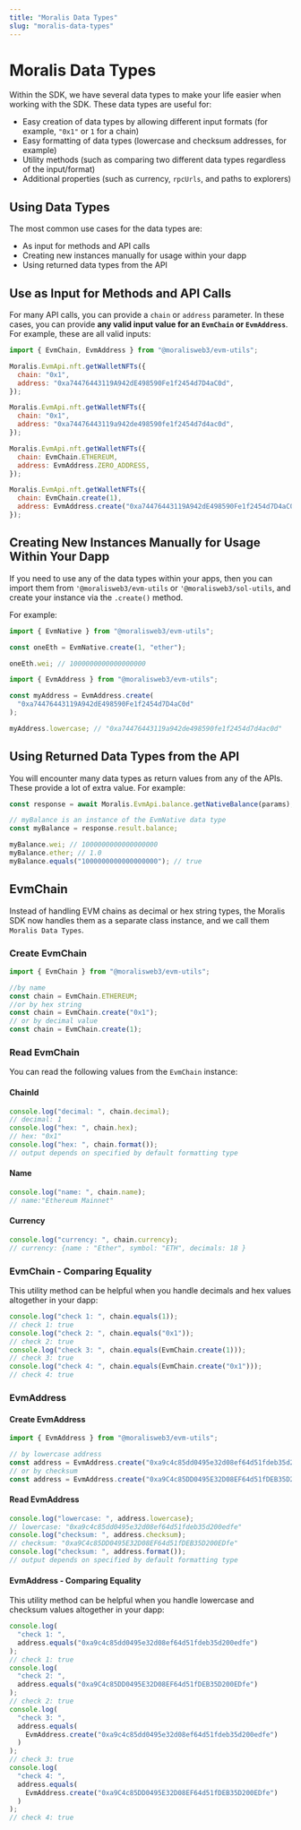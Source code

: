 ```yaml
---
title: "Moralis Data Types"
slug: "moralis-data-types"
---
```


# Moralis Data Types

Within the SDK, we have several data types to make your life easier when working with the SDK. These data types are useful for:

- Easy creation of data types by allowing different input formats (for example, `"0x1"` or `1` for a chain)
- Easy formatting of data types (lowercase and checksum addresses, for example)
- Utility methods (such as comparing two different data types regardless of the input/format)
- Additional properties (such as currency, `rpcUrls`, and paths to explorers)

## Using Data Types

The most common use cases for the data types are:

- As input for methods and API calls
- Creating new instances manually for usage within your dapp
- Using returned data types from the API

## Use as Input for Methods and API Calls

For many API calls, you can provide a `chain` or `address` parameter. In these cases, you can provide **any valid input value for an `EvmChain` or `EvmAddress`**. For example, these are all valid inputs:

```javascript
import { EvmChain, EvmAddress } from "@moralisweb3/evm-utils";

Moralis.EvmApi.nft.getWalletNFTs({
  chain: "0x1",
  address: "0xa74476443119A942dE498590Fe1f2454d7D4aC0d",
});

Moralis.EvmApi.nft.getWalletNFTs({
  chain: "0x1",
  address: "0xa74476443119a942de498590fe1f2454d7d4ac0d",
});

Moralis.EvmApi.nft.getWalletNFTs({
  chain: EvmChain.ETHEREUM,
  address: EvmAddress.ZERO_ADDRESS,
});

Moralis.EvmApi.nft.getWalletNFTs({
  chain: EvmChain.create(1),
  address: EvmAddress.create("0xa74476443119A942dE498590Fe1f2454d7D4aC0d"),
});
```

## Creating New Instances Manually for Usage Within Your Dapp

If you need to use any of the data types within your apps, then you can import them from `'@moralisweb3/evm-utils` or `'@moralisweb3/sol-utils`, and create your instance via the `.create()` method.

For example:

```javascript
import { EvmNative } from "@moralisweb3/evm-utils";

const oneEth = EvmNative.create(1, "ether");

oneEth.wei; // 1000000000000000000
```

```javascript
import { EvmAddress } from "@moralisweb3/evm-utils";

const myAddress = EvmAddress.create(
  "0xa74476443119A942dE498590Fe1f2454d7D4aC0d"
);

myAddress.lowercase; // "0xa74476443119a942de498590fe1f2454d7d4ac0d"
```

## Using Returned Data Types from the API

You will encounter many data types as return values from any of the APIs. These provide a lot of extra value. For example:

```javascript
const response = await Moralis.EvmApi.balance.getNativeBalance(params);

// myBalance is an instance of the EvmNative data type
const myBalance = response.result.balance;

myBalance.wei; // 1000000000000000000
myBalance.ether; // 1.0
myBalance.equals("1000000000000000000"); // true
```

## EvmChain

Instead of handling EVM chains as decimal or hex string types, the Moralis SDK now handles them as a separate class instance, and we call them `Moralis Data Types`.

### Create EvmChain

```javascript
import { EvmChain } from "@moralisweb3/evm-utils";

//by name
const chain = EvmChain.ETHEREUM;
//or by hex string
const chain = EvmChain.create("0x1");
// or by decimal value
const chain = EvmChain.create(1);
```

### Read EvmChain

You can read the following values from the `EvmChain` instance:

#### ChainId

```javascript
console.log("decimal: ", chain.decimal);
// decimal: 1
console.log("hex: ", chain.hex);
// hex: "0x1"
console.log("hex: ", chain.format());
// output depends on specified by default formatting type
```

#### Name

```javascript
console.log("name: ", chain.name);
// name:"Ethereum Mainnet"
```

#### Currency

```javascript
console.log("currency: ", chain.currency);
// currency: {name : "Ether", symbol: "ETH", decimals: 18 }
```

### EvmChain - Comparing Equality

This utility method can be helpful when you handle decimals and hex values altogether in your dapp:

```javascript
console.log("check 1: ", chain.equals(1));
// check 1: true
console.log("check 2: ", chain.equals("0x1"));
// check 2: true
console.log("check 3: ", chain.equals(EvmChain.create(1)));
// check 3: true
console.log("check 4: ", chain.equals(EvmChain.create("0x1")));
// check 4: true
```

### EvmAddress

#### Create EvmAddress

```javascript
import { EvmAddress } from "@moralisweb3/evm-utils";

// by lowercase address
const address = EvmAddress.create("0xa9c4c85dd0495e32d08ef64d51fdeb35d200edfe");
// or by checksum
const address = EvmAddress.create("0xa9C4c85DD0495E32D08EF64d51fDEB35D200EDfe");
```

#### Read EvmAddress

```javascript
console.log("lowercase: ", address.lowercase);
// lowercase: "0xa9c4c85dd0495e32d08ef64d51fdeb35d200edfe"
console.log("checksum: ", address.checksum);
// checksum: "0xa9C4c85DD0495E32D08EF64d51fDEB35D200EDfe"
console.log("checksum: ", address.format());
// output depends on specified by default formatting type
```

#### EvmAddress - Comparing Equality

This utility method can be helpful when you handle lowercase and checksum values altogether in your dapp:

```javascript
console.log(
  "check 1: ",
  address.equals("0xa9c4c85dd0495e32d08ef64d51fdeb35d200edfe")
);
// check 1: true
console.log(
  "check 2: ",
  address.equals("0xa9C4c85DD0495E32D08EF64d51fDEB35D200EDfe")
);
// check 2: true
console.log(
  "check 3: ",
  address.equals(
    EvmAddress.create("0xa9c4c85dd0495e32d08ef64d51fdeb35d200edfe")
  )
);
// check 3: true
console.log(
  "check 4: ",
  address.equals(
    EvmAddress.create("0xa9C4c85DD0495E32D08EF64d51fDEB35D200EDfe")
  )
);
// check 4: true
```

